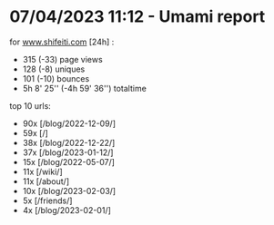 # 07/04/2023 11:12 - Umami report
for www.shifeiti.com [24h] :

 - 315 (-33) page views
 - 128 (-8) uniques
 - 101 (-10) bounces
 - 5h 8' 25'' (-4h 59' 36'') totaltime


top 10 urls:
 - 90x [/blog/2022-12-09/]
 - 59x [/]
 - 38x [/blog/2022-12-22/]
 - 37x [/blog/2023-01-12/]
 - 15x [/blog/2022-05-07/]
 - 11x [/wiki/]
 - 11x [/about/]
 - 10x [/blog/2023-02-03/]
 - 5x [/friends/]
 - 4x [/blog/2023-02-01/]


